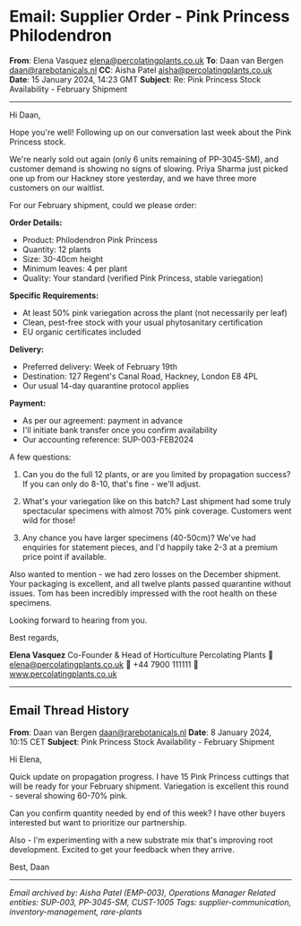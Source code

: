 # Email: Supplier Order - Pink Princess Philodendron

**From**: Elena Vasquez <elena@percolatingplants.co.uk>
**To**: Daan van Bergen <daan@rarebotanicals.nl>
**CC**: Aisha Patel <aisha@percolatingplants.co.uk>
**Date**: 15 January 2024, 14:23 GMT
**Subject**: Re: Pink Princess Stock Availability - February Shipment

---

Hi Daan,

Hope you're well! Following up on our conversation last week about the Pink Princess stock.

We're nearly sold out again (only 6 units remaining of PP-3045-SM), and customer demand is showing no signs of slowing. Priya Sharma just picked one up from our Hackney store yesterday, and we have three more customers on our waitlist.

For our February shipment, could we please order:

**Order Details:**
- Product: Philodendron Pink Princess
- Quantity: 12 plants
- Size: 30-40cm height
- Minimum leaves: 4 per plant
- Quality: Your standard (verified Pink Princess, stable variegation)

**Specific Requirements:**
- At least 50% pink variegation across the plant (not necessarily per leaf)
- Clean, pest-free stock with your usual phytosanitary certification
- EU organic certificates included

**Delivery:**
- Preferred delivery: Week of February 19th
- Destination: 127 Regent's Canal Road, Hackney, London E8 4PL
- Our usual 14-day quarantine protocol applies

**Payment:**
- As per our agreement: payment in advance
- I'll initiate bank transfer once you confirm availability
- Our accounting reference: SUP-003-FEB2024

A few questions:

1. Can you do the full 12 plants, or are you limited by propagation success? If you can only do 8-10, that's fine - we'll adjust.

2. What's your variegation like on this batch? Last shipment had some truly spectacular specimens with almost 70% pink coverage. Customers went wild for those!

3. Any chance you have larger specimens (40-50cm)? We've had enquiries for statement pieces, and I'd happily take 2-3 at a premium price point if available.

Also wanted to mention - we had zero losses on the December shipment. Your packaging is excellent, and all twelve plants passed quarantine without issues. Tom has been incredibly impressed with the root health on these specimens.

Looking forward to hearing from you.

Best regards,

**Elena Vasquez**
Co-Founder & Head of Horticulture
Percolating Plants
📧 elena@percolatingplants.co.uk
📱 +44 7900 111111
🌿 www.percolatingplants.co.uk

---

## Email Thread History

**From**: Daan van Bergen <daan@rarebotanicals.nl>
**Date**: 8 January 2024, 10:15 CET
**Subject**: Pink Princess Stock Availability - February Shipment

Hi Elena,

Quick update on propagation progress. I have 15 Pink Princess cuttings that will be ready for your February shipment. Variegation is excellent this round - several showing 60-70% pink.

Can you confirm quantity needed by end of this week? I have other buyers interested but want to prioritize our partnership.

Also - I'm experimenting with a new substrate mix that's improving root development. Excited to get your feedback when they arrive.

Best,
Daan

---

*Email archived by: Aisha Patel (EMP-003), Operations Manager*
*Related entities: SUP-003, PP-3045-SM, CUST-1005*
*Tags: supplier-communication, inventory-management, rare-plants*
